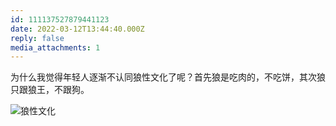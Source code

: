 ```yaml
---
id: 111137527879441123
date: 2022-03-12T13:44:40.000Z
reply: false
media_attachments: 1
---
```


为什么我觉得年轻人逐渐不认同狼性文化了呢？首先狼是吃肉的，不吃饼，其次狼只跟狼王，不跟狗。

![狼性文化](https://files.e5n.cc/media_attachments/files/115/093/013/818/134/784/original/e424ffbc2943ad29.jpg)
